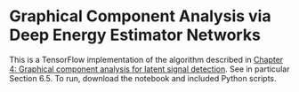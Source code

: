 # Graphical Component Analysis via Deep Energy Estimator Networks
This is a TensorFlow implementation of the algorithm described in <a href="https://github.com/nataliedoss/Thesis/blob/master/main.pdf" download>Chapter 4: Graphical component analysis for latent signal detection</a>. See in particular Section 6.5. To run, download the notebook and included Python scripts. 
